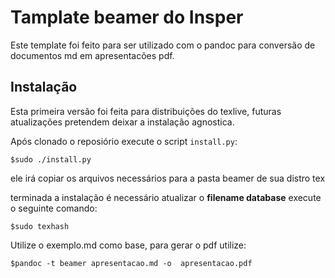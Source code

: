 # Tamplate beamer do Insper

Este template foi feito para ser utilizado com o pandoc para conversão de
documentos md em apresentacões pdf.

## Instalação
Esta primeira versão foi feita para distribuições do texlive, futuras
atualizações pretendem deixar a instalação agnostica.

Após clonado o reposiório execute o script `install.py`:

```
$sudo ./install.py
```

ele irá copiar os arquivos necessários para a pasta beamer de sua distro tex

terminada a instalação é necessário atualizar o **filename database** execute o
seguinte comando:

```
$sudo texhash
```

Utilize o exemplo.md como base, para gerar o pdf utilize:

```
$pandoc -t beamer apresentacao.md -o  apresentacao.pdf
```


